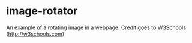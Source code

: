 # image-rotator
An example of a rotating image in a webpage.  Credit goes to W3Schools (http://w3schools.com)
